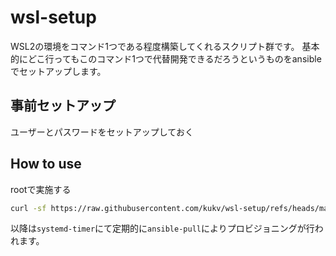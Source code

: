 # wsl-setup

WSL2の環境をコマンド1つである程度構築してくれるスクリプト群です。
基本的にどこ行ってもこのコマンド1つで代替開発できるだろうというものをansibleでセットアップします。

## 事前セットアップ

ユーザーとパスワードをセットアップしておく

## How to use

rootで実施する

```bash
curl -sf https://raw.githubusercontent.com/kukv/wsl-setup/refs/heads/main/init.sh | bash -s -- --user <開発で利用するユーザー> --timer <プロビジョニングを行う頻度>
```

以降は`systemd-timer`にて定期的に`ansible-pull`によりプロビジョニングが行われます。
